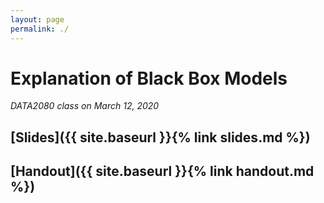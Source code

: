 ```yaml
---
layout: page
permalink: ./
---
```


# Explanation of Black Box Models
_DATA2080 class on March 12, 2020_

## [Slides]({{ site.baseurl }}{% link slides.md %})
## [Handout]({{ site.baseurl }}{% link handout.md %})